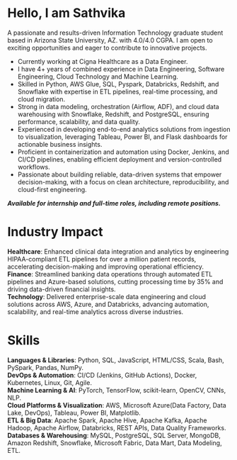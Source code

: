 # Hello, I am Sathvika
A passionate and results-driven Information Technology graduate student based in Arizona State University, AZ. with 4.0/4.0 CGPA. I am open to exciting opportunities and eager to contribute to innovative projects.  

- Currently working at Cigna Healthcare as a Data Engineer.
- I have 4+ years of combined experience in Data Engineering, Software Engineering, Cloud Technology and Machine Learning.
- Skilled in Python, AWS Glue, SQL, Pyspark, Databricks, Redshift, and Snowflake with expertise in ETL pipelines, real-time processing, and cloud migration.
- Strong in data modeling, orchestration (Airflow, ADF), and cloud data warehousing with Snowflake, Redshift, and PostgreSQL, ensuring performance, scalability, and data quality.
- Experienced in developing end-to-end analytics solutions from ingestion to visualization, leveraging Tableau, Power BI, and Flask dashboards for actionable business insights.
- Proficient in containerization and automation using Docker, Jenkins, and CI/CD pipelines, enabling efficient deployment and version-controlled workflows.
- Passionate about building reliable, data-driven systems that empower decision-making, with a focus on clean architecture, reproducibility, and cloud-first engineering.  

***Available for internship and full-time roles, including remote positions.***

# Industry Impact
**Healthcare**: Enhanced clinical data integration and analytics by engineering HIPAA-compliant ETL pipelines for over a million patient records, accelerating decision-making and improving operational efficiency.  
**Finance**: Streamlined banking data operations through automated ETL pipelines and Azure-based solutions, cutting processing time by 35% and driving data-driven financial insights.  
**Technology**: Delivered enterprise-scale data engineering and cloud solutions across AWS, Azure, and Databricks, advancing automation, scalability, and real-time analytics across diverse industries.  

# Skills
**Languages & Libraries**: Python, SQL, JavaScript, HTML/CSS, Scala, Bash, PySpark, Pandas, NumPy.  
**DevOps & Automation**: CI/CD (Jenkins, GitHub Actions), Docker, Kubernetes, Linux, Git, Agile.  
**Machine Learning & AI**: PyTorch, TensorFlow, scikit-learn, OpenCV, CNNs, NLP.  
**Cloud Platforms & Visualization**: AWS, Microsoft Azure(Data Factory, Data Lake, DevOps), Tableau, Power BI, Matplotlib.   
**ETL & Big Data**: Apache Spark, Apache Hive, Apache Kafka, Apache Hadoop, Apache Airflow, Databricks, REST APIs, Data Quality Frameworks.  
**Databases & Warehousing**: MySQL, PostgreSQL, SQL Server, MongoDB, Amazon Redshift, Snowflake, Microsoft Fabric, Data Mart, Data Modeling, ETL.

